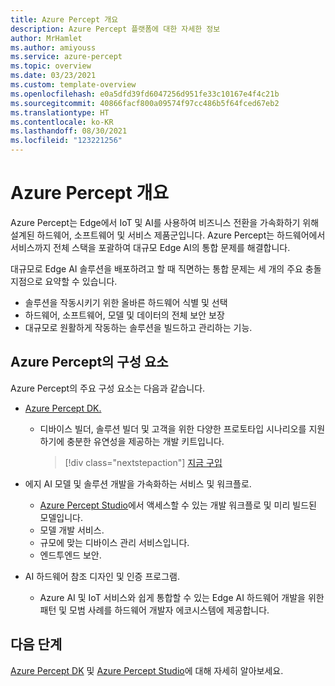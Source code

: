 ```yaml
---
title: Azure Percept 개요
description: Azure Percept 플랫폼에 대한 자세한 정보
author: MrHamlet
ms.author: amiyouss
ms.service: azure-percept
ms.topic: overview
ms.date: 03/23/2021
ms.custom: template-overview
ms.openlocfilehash: e0a5dfd39fd6047256d951fe33c10167e4f4c21b
ms.sourcegitcommit: 40866facf800a09574f97cc486b5f64fced67eb2
ms.translationtype: HT
ms.contentlocale: ko-KR
ms.lasthandoff: 08/30/2021
ms.locfileid: "123221256"
---
```

# <a name="azure-percept-overview"></a>Azure Percept 개요

Azure Percept는 Edge에서 IoT 및 AI를 사용하여 비즈니스 전환을 가속화하기 위해 설계된 하드웨어, 소프트웨어 및 서비스 제품군입니다. Azure Percept는 하드웨어에서 서비스까지 전체 스택을 포괄하여 대규모 Edge AI의 통합 문제를 해결합니다.  

대규모로 Edge AI 솔루션을 배포하려고 할 때 직면하는 통합 문제는 세 개의 주요 충돌 지점으로 요약할 수 있습니다.

- 솔루션을 작동시키기 위한 올바른 하드웨어 식별 및 선택
- 하드웨어, 소프트웨어, 모델 및 데이터의 전체 보안 보장
- 대규모로 원활하게 작동하는 솔루션을 빌드하고 관리하는 기능.

## <a name="components-of-azure-percept"></a>Azure Percept의 구성 요소

Azure Percept의 주요 구성 요소는 다음과 같습니다.

- [Azure Percept DK.](./overview-azure-percept-dk.md)

    - 디바이스 빌더, 솔루션 빌더 및 고객을 위한 다양한 프로토타입 시나리오를 지원하기에 충분한 유연성을 제공하는 개발 키트입니다.

        > [!div class="nextstepaction"]
        > [지금 구입](https://go.microsoft.com/fwlink/p/?LinkId=2155270)

- 에지 AI 모델 및 솔루션 개발을 가속화하는 서비스 및 워크플로.

    - [Azure Percept Studio](https://go.microsoft.com/fwlink/?linkid=2135819)에서 액세스할 수 있는 개발 워크플로 및 미리 빌드된 모델입니다.
    - 모델 개발 서비스.
    - 규모에 맞는 디바이스 관리 서비스입니다.
    - 엔드투엔드 보안.

- AI 하드웨어 참조 디자인 및 인증 프로그램.

    - Azure AI 및 IoT 서비스와 쉽게 통합할 수 있는 Edge AI 하드웨어 개발을 위한 패턴 및 모범 사례를 하드웨어 개발자 에코시스템에 제공합니다.

## <a name="next-steps"></a>다음 단계

[Azure Percept DK](./overview-azure-percept-dk.md) 및 [Azure Percept Studio](./overview-azure-percept-studio.md)에 대해 자세히 알아보세요.
